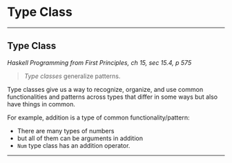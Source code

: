 # Type Class
---
## Type Class
*Haskell Programming from First Principles, ch 15, sec 15.4, p 575*

> *Type classes* generalize patterns.

Type classes give us a way to recognize, organize, and use common functionalities and patterns across types that differ in some ways but also have things in common.

For example, addition is a type of common functionality/pattern:
- There are many types of numbers
- but all of them can be arguments in addition
- `Num` type class has an addition operator.



---